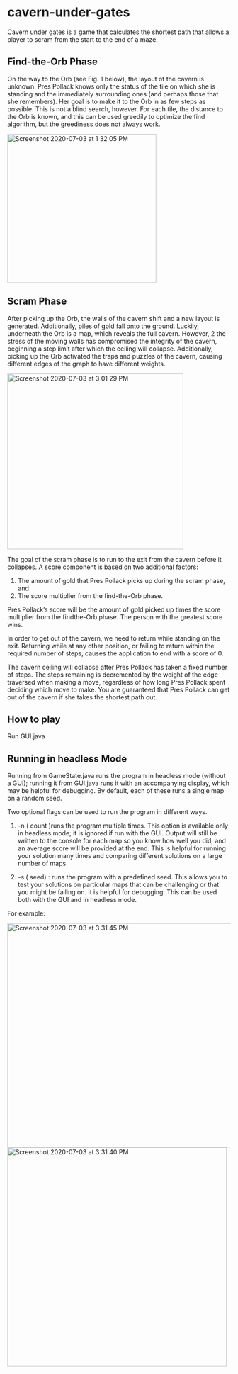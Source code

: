 # cavern-under-gates
Cavern under gates is a game that calculates the shortest path that allows a player to scram from the start to the end of a maze.

## Find-the-Orb Phase

On the way to the Orb (see Fig. 1 below), the layout of the cavern is unknown. Pres Pollack
knows only the status of the tile on which she is standing and the immediately surrounding ones (and
perhaps those that she remembers). Her goal is to make it to the Orb in as few steps as possible.
This is not a blind search, however. For each tile, the distance to the Orb is known, and this can be used
greedily to optimize the find algorithm, but the greediness does not always work.

<img width="336" alt="Screenshot 2020-07-03 at 1 32 05 PM" src="https://user-images.githubusercontent.com/57819870/86446591-c8e94780-bd31-11ea-8292-ddaef4686fc4.png">

##  Scram Phase

After picking up the Orb, the walls of the cavern shift and a new layout is generated. Additionally, piles of
gold fall onto the ground. Luckily, underneath the Orb is a map, which reveals the full cavern. However,
2
the stress of the moving walls has compromised the integrity of the cavern, beginning a step limit after
which the ceiling will collapse. Additionally, picking up the Orb activated the traps and puzzles of the
cavern, causing different edges of the graph to have different weights.

<img width="397" alt="Screenshot 2020-07-03 at 3 01 29 PM" src="https://user-images.githubusercontent.com/57819870/86456432-aeb66600-bd3f-11ea-8b76-c3147db91cc7.png">

The goal of the scram phase is to run to the exit from the cavern before it collapses. A score component
is based on two additional factors:
1. The amount of gold that Pres Pollack picks up during the scram phase, and
2. The score multiplier from the find-the-Orb phase.

Pres Pollack’s score will be the amount of gold picked up times the score multiplier from the findthe-Orb phase. 
The person with the greatest score wins.

In order to get out of the cavern,  we need to return while standing on the exit. Returning while at any
other position, or failing to return within the required number of steps, causes the application to end with
a score of 0.

The cavern ceiling will collapse after Pres Pollack has taken a fixed number of steps.
The steps remaining is decremented by the weight of the edge traversed when making a move, regardless
of how long Pres Pollack spent deciding which move to make. You are guaranteed that Pres Pollack can get
out of the cavern if she takes the shortest path out.
## How to play 
Run GUI.java

## Running in headless Mode

Running from GameState.java runs the program in headless
mode (without a GUI); running it from GUI.java runs it with an accompanying display, which may be
helpful for debugging. By default, each of these runs a single map on a random seed.

Two optional flags can be used to run the program in different ways.

1. -n ( count )runs the program multiple times. This option is available only in headless mode; it is
ignored if run with the GUI. Output will still be written to the console for each map so you know
how well you did, and an average score will be provided at the end. This is helpful for running your
solution many times and comparing different solutions on a large number of maps.
  
  
2. -s ( seed) : runs the program with a predefined seed. This allows you to test your solutions on
particular maps that can be challenging or that you might be failing on. It is helpful for debugging.
This can be used both with the GUI and in headless mode.

For example:

<img width="506" alt="Screenshot 2020-07-03 at 3 31 45 PM" src="https://user-images.githubusercontent.com/57819870/86458212-8a0fbd80-bd42-11ea-85e2-baff24530e27.png">

<img width="495" alt="Screenshot 2020-07-03 at 3 31 40 PM" src="https://user-images.githubusercontent.com/57819870/86458223-8da34480-bd42-11ea-8e27-fba02b1ac647.png">

